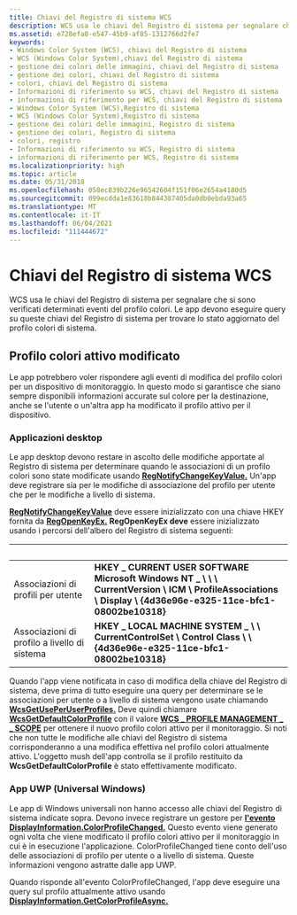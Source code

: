 ```yaml
---
title: Chiavi del Registro di sistema WCS
description: WCS usa le chiavi del Registro di sistema per segnalare che si sono verificati determinati eventi del profilo colori. Le app devono eseguire query su queste chiavi del Registro di sistema per trovare lo stato aggiornato del profilo colori di sistema.
ms.assetid: e728efa0-e547-45b9-af85-1312766d2fe7
keywords:
- Windows Color System (WCS), chiavi del Registro di sistema
- WCS (Windows Color System),chiavi del Registro di sistema
- gestione dei colori delle immagini, chiavi del Registro di sistema
- gestione dei colori, chiavi del Registro di sistema
- colori, chiavi del Registro di sistema
- Informazioni di riferimento su WCS, chiavi del Registro di sistema
- informazioni di riferimento per WCS, chiavi del Registro di sistema
- Windows Color System (WCS),Registro di sistema
- WCS (Windows Color System),Registro di sistema
- gestione dei colori delle immagini, Registro di sistema
- gestione dei colori, Registro di sistema
- colori, registro
- Informazioni di riferimento su WCS, Registro di sistema
- informazioni di riferimento per WCS, Registro di sistema
ms.localizationpriority: high
ms.topic: article
ms.date: 05/31/2018
ms.openlocfilehash: 058ec839b226e96542604f151f06e2654a4180d5
ms.sourcegitcommit: 099ecdda1e83618b844387405da0db0ebda93a65
ms.translationtype: MT
ms.contentlocale: it-IT
ms.lasthandoff: 06/04/2021
ms.locfileid: "111444672"
---
```

# <a name="wcs-registry-keys"></a>Chiavi del Registro di sistema WCS

WCS usa le chiavi del Registro di sistema per segnalare che si sono verificati determinati eventi del profilo colori. Le app devono eseguire query su queste chiavi del Registro di sistema per trovare lo stato aggiornato del profilo colori di sistema.

## <a name="active-color-profile-changed"></a>Profilo colori attivo modificato

Le app potrebbero voler rispondere agli eventi di modifica del profilo colori per un dispositivo di monitoraggio. In questo modo si garantisce che siano sempre disponibili informazioni accurate sul colore per la destinazione, anche se l'utente o un'altra app ha modificato il profilo attivo per il dispositivo.

### <a name="desktop-applications"></a>Applicazioni desktop

Le app desktop devono restare in ascolto delle modifiche apportate al Registro di sistema per determinare quando le associazioni di un profilo colori sono state modificate usando [**RegNotifyChangeKeyValue.**](/windows/win32/api/winreg/nf-winreg-regnotifychangekeyvalue) Un'app deve registrare sia per le modifiche di associazione del profilo per utente che per le modifiche a livello di sistema.

[**RegNotifyChangeKeyValue**](/windows/win32/api/winreg/nf-winreg-regnotifychangekeyvalue) deve essere inizializzato con una chiave HKEY fornita da [**RegOpenKeyEx.**](/windows/win32/api/winreg/nf-winreg-regopenkeyexa) **RegOpenKeyEx deve** essere inizializzato usando i percorsi dell'albero del Registro di sistema seguenti:



|    &nbsp;  |  &nbsp;      | 
|----------------------------------|----------------------------------------------------------------------------------------------------------------------------------------------------|
| Associazioni di profili per utente    | **HKEY \_ CURRENT USER SOFTWARE Microsoft Windows NT \_ \\ \\ \\ CurrentVersion \\ ICM \\ ProfileAssociations \\ Display \\ {4d36e96e-e325-11ce-bfc1-08002be10318}** |
| Associazioni di profilo a livello di sistema | **HKEY \_ LOCAL MACHINE SYSTEM \_ \\ \\ CurrentControlSet \\ Control Class \\ \\ {4d36e96e-e325-11ce-bfc1-08002be10318}**                                        |



 

Quando l'app viene notificata in caso di modifica della chiave del Registro di sistema, deve prima di tutto eseguire una query per determinare se le associazioni per utente o a livello di sistema vengono usate chiamando [**WcsGetUsePerUserProfiles.**](/windows/win32/api/icm/nf-icm-wcsgetdefaultrenderingintent) Deve quindi chiamare [**WcsGetDefaultColorProfile**](/windows/win32/api/icm/nf-icm-wcsgetdefaultcolorprofile) con il valore [**WCS \_ PROFILE MANAGEMENT \_ \_ SCOPE**](/windows/win32/api/icm/ne-icm-wcs_profile_management_scope) per ottenere il nuovo profilo colori attivo per il monitoraggio. Si noti che non tutte le modifiche alle chiavi del Registro di sistema corrisponderanno a una modifica effettiva nel profilo colori attualmente attivo. L'oggetto mush dell'app controlla se il profilo restituito da **WcsGetDefaultColorProfile** è stato effettivamente modificato.

### <a name="universal-windows-uwp-apps"></a>App UWP (Universal Windows)

Le app di Windows universali non hanno accesso alle chiavi del Registro di sistema indicate sopra. Devono invece registrare un gestore per [**l'evento DisplayInformation.ColorProfileChanged.**](/uwp/api/Windows.Graphics.Display.DisplayInformation) Questo evento viene generato ogni volta che viene modificato il profilo colori attivo per il monitoraggio in cui è in esecuzione l'applicazione. ColorProfileChanged tiene conto dell'uso delle associazioni di profilo per utente o a livello di sistema. Queste informazioni vengono astratte dalle app UWP.

Quando risponde all'evento ColorProfileChanged, l'app deve eseguire una query sul profilo attualmente attivo usando [**DisplayInformation.GetColorProfileAsync.**](/uwp/api/Windows.Graphics.Display.DisplayInformation)

 

 